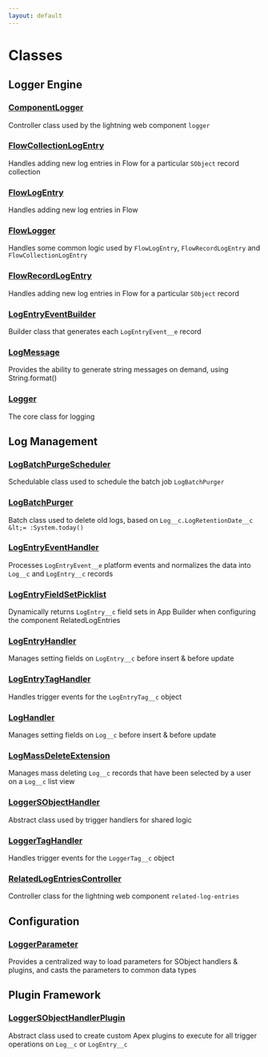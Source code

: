 ```yaml
---
layout: default
---
```


# Classes

## Logger Engine

### [ComponentLogger](logger-engine/ComponentLogger)

Controller class used by the lightning web component `logger`

### [FlowCollectionLogEntry](logger-engine/FlowCollectionLogEntry)

Handles adding new log entries in Flow for a particular `SObject` record collection

### [FlowLogEntry](logger-engine/FlowLogEntry)

Handles adding new log entries in Flow

### [FlowLogger](logger-engine/FlowLogger)

Handles some common logic used by `FlowLogEntry`, `FlowRecordLogEntry` and `FlowCollectionLogEntry`

### [FlowRecordLogEntry](logger-engine/FlowRecordLogEntry)

Handles adding new log entries in Flow for a particular `SObject` record

### [LogEntryEventBuilder](logger-engine/LogEntryEventBuilder)

Builder class that generates each `LogEntryEvent__e` record

### [LogMessage](logger-engine/LogMessage)

Provides the ability to generate string messages on demand, using String.format()

### [Logger](logger-engine/Logger)

The core class for logging

## Log Management

### [LogBatchPurgeScheduler](log-management/LogBatchPurgeScheduler)

Schedulable class used to schedule the batch job `LogBatchPurger`

### [LogBatchPurger](log-management/LogBatchPurger)

Batch class used to delete old logs, based on `Log__c.LogRetentionDate__c &lt;= :System.today()`

### [LogEntryEventHandler](log-management/LogEntryEventHandler)

Processes `LogEntryEvent__e` platform events and normalizes the data into `Log__c` and `LogEntry__c` records

### [LogEntryFieldSetPicklist](log-management/LogEntryFieldSetPicklist)

Dynamically returns `LogEntry__c` field sets in App Builder when configuring the component RelatedLogEntries

### [LogEntryHandler](log-management/LogEntryHandler)

Manages setting fields on `LogEntry__c` before insert &amp; before update

### [LogEntryTagHandler](log-management/LogEntryTagHandler)

Handles trigger events for the `LogEntryTag__c` object

### [LogHandler](log-management/LogHandler)

Manages setting fields on `Log__c` before insert &amp; before update

### [LogMassDeleteExtension](log-management/LogMassDeleteExtension)

Manages mass deleting `Log__c` records that have been selected by a user on a `Log__c` list view

### [LoggerSObjectHandler](log-management/LoggerSObjectHandler)

Abstract class used by trigger handlers for shared logic

### [LoggerTagHandler](log-management/LoggerTagHandler)

Handles trigger events for the `LoggerTag__c` object

### [RelatedLogEntriesController](log-management/RelatedLogEntriesController)

Controller class for the lightning web component `related-log-entries`

## Configuration

### [LoggerParameter](configuration/LoggerParameter)

Provides a centralized way to load parameters for SObject handlers &amp; plugins, and casts the parameters to common data types

## Plugin Framework

### [LoggerSObjectHandlerPlugin](plugin-framework/LoggerSObjectHandlerPlugin)

Abstract class used to create custom Apex plugins to execute for all trigger operations on `Log__c` or `LogEntry__c`
